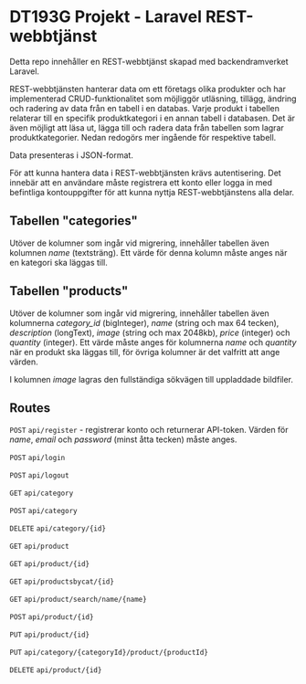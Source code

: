 # DT193G Projekt - Laravel REST-webbtjänst
Detta repo innehåller en REST-webbtjänst skapad med backendramverket Laravel.

REST-webbtjänsten hanterar data om ett företags olika produkter och har implementerad CRUD-funktionalitet som möjliggör utläsning, tillägg, ändring och radering av data från en tabell i en databas. Varje produkt i tabellen relaterar till en specifik produktkategori i en annan tabell i databasen. Det är även möjligt att läsa ut, lägga till och radera data från tabellen som lagrar produktkategorier. Nedan redogörs mer ingående för respektive tabell.

Data presenteras i JSON-format.

För att kunna hantera data i REST-webbtjänsten krävs autentisering. Det innebär att en användare måste registrera ett konto eller logga in med befintliga kontouppgifter för att kunna nyttja REST-webbtjänstens alla delar.

## Tabellen "categories"
Utöver de kolumner som ingår vid migrering, innehåller tabellen även kolumnen *name* (textsträng). Ett värde för denna kolumn måste anges när en kategori ska läggas till.

## Tabellen "products"
Utöver de kolumner som ingår vid migrering, innehåller tabellen även kolumnerna *category_id* (bigInteger), *name* (string och max 64 tecken), *description* (longText), *image* (string och max 2048kb), *price* (integer) och *quantity* (integer). Ett värde måste anges för kolumnerna *name* och *quantity* när en produkt ska läggas till, för övriga kolumner är det valfritt att ange värden. 

I kolumnen *image* lagras den fullständiga sökvägen till uppladdade bildfiler.

## Routes
`POST` `api/register` - registrerar konto och returnerar API-token. 
Värden för *name*, *email* och *password* (minst åtta tecken) måste anges.

`POST` `api/login`

`POST` `api/logout`

`GET` `api/category`

`POST` `api/category`

`DELETE` `api/category/{id}`

`GET` `api/product`

`GET` `api/product/{id}`

`GET` `api/productsbycat/{id}`

`GET` `api/product/search/name/{name}`

`POST` `api/product/{id}`

`PUT` `api/product/{id}`

`PUT` `api/category/{categoryId}/product/{productId}`

`DELETE` `api/product/{id}`